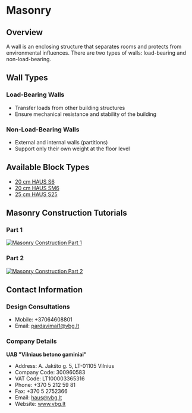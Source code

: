 # Masonry

## Overview
A wall is an enclosing structure that separates rooms and protects from environmental influences. There are two types of walls: load-bearing and non-load-bearing.

## Wall Types
### Load-Bearing Walls
- Transfer loads from other building structures
- Ensure mechanical resistance and stability of the building

### Non-Load-Bearing Walls
- External and internal walls (partitions)
- Support only their own weight at the floor level

## Available Block Types
- [20 cm HAUS S6](https://www.vbg.lt/blokeliai/muro-blokeliai/muro-blokeliai-haus-s6/)
- [20 cm HAUS SM6](https://www.vbg.lt/haus-muro-blokeliai-haus-sm6/)
- [25 cm HAUS S25](https://www.vbg.lt/blokeliai/muro-blokeliai/muro-gaminys-haus-s25/)

## Masonry Construction Tutorials
### Part 1
[![Masonry Construction Part 1](https://img.youtube.com/vi/X3af4Shao_M/0.jpg)](https://www.youtube.com/watch?v=X3af4Shao_M)

### Part 2
[![Masonry Construction Part 2](https://img.youtube.com/vi/9JFA_IpmPOM/0.jpg)](https://www.youtube.com/watch?v=9JFA_IpmPOM)

## Contact Information
### Design Consultations
- Mobile: +37064608801
- Email: pardavimai1@vbg.lt

### Company Details
**UAB "Vilniaus betono gaminiai"**
- Address: A. Jakšto g. 5, LT-01105 Vilnius
- Company Code: 300960583
- VAT Code: LT100003365316
- Phone: +370 5 212 59 81
- Fax: +370 5 2752366
- Email: haus@vbg.lt
- Website: www.vbg.lt
